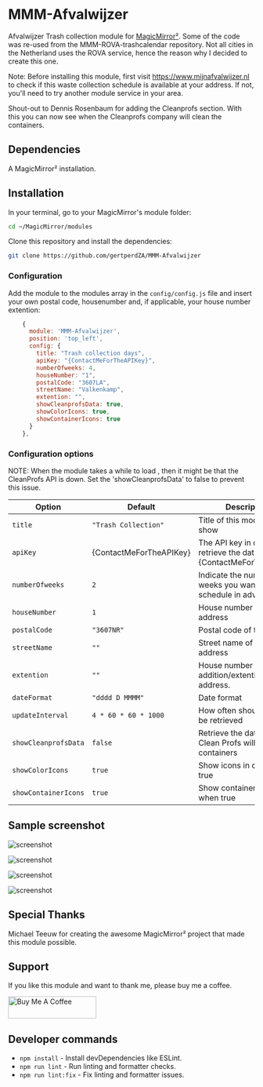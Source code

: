 # MMM-Afvalwijzer

Afvalwijzer Trash collection module for [MagicMirror²](https://github.com/MagicMirrorOrg/MagicMirror). Some of the code was re-used from the MMM-ROVA-trashcalendar repository. Not all cities in the Netherland uses the ROVA service, hence the reason why I decided to create this one.

Note: Before installing this module, first visit https://www.mijnafvalwijzer.nl to check if this waste collection schedule is available at your address. If not, you'll need to try another module service in your area. 

Shout-out to Dennis Rosenbaum for adding the Cleanprofs section. With this you can now see when the Cleanprofs company will clean the containers.

## Dependencies

A MagicMirror² installation.

## Installation

In your terminal, go to your MagicMirror's module folder:

```bash
cd ~/MagicMirror/modules
```

Clone this repository and install the dependencies:

```bash
git clone https://github.com/gertperdZA/MMM-Afvalwijzer
```

### Configuration

Add the module to the modules array in the `config/config.js` file and insert your own postal code, housenumber and, if applicable, your house number extention:

```js
    {
      module: 'MMM-Afvalwijzer',
      position: 'top_left',
      config: {
        title: "Trash collection days",
        apiKey: "{ContactMeForTheAPIKey}",
        numberOfweeks: 4,
        houseNumber: "1",
        postalCode: "3607LA",
        streetName: "Valkenkamp",
        extention: "",
        showCleanprofsData: true,
        showColorIcons: true,
        showContainerIcons: true
      }
    },
```

### Configuration options

NOTE: When the module takes a while to load , then it might be that the CleanProfs API is down. Set the 'showCleanprofsData' to false to prevent this issue.

Option|Default|Description
------|------|-----------
`title`|`"Trash Collection"`|Title of this module to show
`apiKey`|{ContactMeForTheAPIKey}|The API key in order to retrieve the data: {ContactMeForTheAPIKey}
`numberOfweeks`|`2`|Indicate the number of weeks you want to see the schedule in advance.
`houseNumber`|`1`|House number of the address
`postalCode`|`"3607NR"`|Postal code of the address
`streetName`|`""`|Street name of the address
`extention`|`""`|House number addition/extention of the address.
`dateFormat`|`"dddd D MMMM"`|Date format
`updateInterval`|`4 * 60 * 60 * 1000`|How often should the data be retrieved
`showCleanprofsData`|`false`|Retrieve the dates that Clean Profs will clean the containers
`showColorIcons`|`true`|Show icons in color when true
`showContainerIcons`|`true`|Show container icons when true

## Sample screenshot

![screenshot](AfvalwijzerScreenshot.png)

![screenshot](https://github.com/user-attachments/assets/01efd7cb-b1d9-4bd8-88e1-a329a8cf25d1)

![screenshot](https://github.com/user-attachments/assets/4f4286c1-bd32-4eea-9b65-6a6e9a8b3252)

![screenshot](https://github.com/user-attachments/assets/e9478703-427e-4133-a6e6-6c2b0301e8d0)

## Special Thanks

Michael Teeuw for creating the awesome MagicMirror² project that made this module possible.

## Support

If you like this module and want to thank me, please buy me a coffee.

<a href="https://www.buymeacoffee.com/gertperdza" target="_blank"><img src="https://www.buymeacoffee.com/assets/img/custom_images/orange_img.png" alt="Buy Me A Coffee" style="height: 45px !important;width: 180px !important;" ></a>

## Developer commands

- `npm install` - Install devDependencies like ESLint.
- `npm run lint` - Run linting and formatter checks.
- `npm run lint:fix` - Fix linting and formatter issues.
